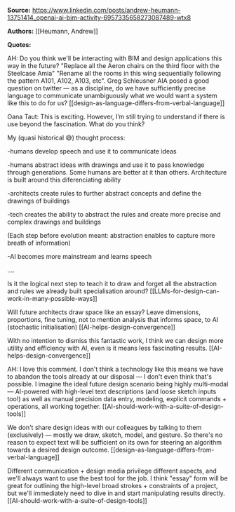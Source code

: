 **Source:** https://www.linkedin.com/posts/andrew-heumann-13751414_openai-ai-bim-activity-6957335658273087489-wtx8

**Authors:** [[Heumann, Andrew]] 

**Quotes:** 

AH: Do you think we'll be interacting with BIM and design applications this way in the future? "Replace all the Aeron chairs on the third floor with the Steelcase Amia" "Rename all the rooms in this wing sequentially following the pattern A101, A102, A103, etc". Greg Schleusner AIA posed a good question on twitter — as a discipline, do we have sufficiently precise language to communicate unambiguously what we would want a system like this to do for us? [[design-as-language-differs-from-verbal-language]]

Oana Taut: This is exciting. However, I’m still trying to understand if there is use beyond the fascination. What do you think?

My (quasi historical 😅) thought process:

-humans develop speech and use it to communicate ideas

-humans abstract ideas with drawings and use it to pass knowledge through generations. Some humans are better at it than others. Architecture is built around this diferenciating ability

-architects create rules to further abstract concepts and define the drawings of buildings

-tech creates the ability to abstract the rules and create more precise and complex drawings and buildings

(Each step before evolution meant: abstraction enables to capture more breath of information)

-AI becomes more mainstream and learns speech

….

Is it the logical next step to teach it to draw and forget all the abstraction and rules we already built specialisation around? [[LLMs-for-design-can-work-in-many-possible-ways]]

Will future architects draw space like an essay? Leave dimensions, proportions, fine tuning, not to mention analysis that informs space, to AI (stochastic initialisation) [[AI-helps-design-convergence]]

With no intention to dismiss this fantastic work, I think we can design more utility and efficiency with AI, even is it means less fascinating results.  [[AI-helps-design-convergence]]

AH: I love this comment. I don't think a technology like this means we have to abandon the tools already at our disposal — I don't even think that's possible. I imagine the ideal future design scenario being highly multi-modal — AI-powered with high-level text descriptions (and loose sketch inputs too!) as well as manual precision data entry, modeling, explicit commands + operations, all working together. [[AI-should-work-with-a-suite-of-design-tools]]

We don't share design ideas with our colleagues by talking to them (exclusively) — mostly we draw, sketch, model, and gesture. So there's no reason to expect text will be sufficient on its own for steering an algorithm towards a desired design outcome. [[design-as-language-differs-from-verbal-language]]

Different communication + design media privilege different aspects, and we'll always want to use the best tool for the job. I think "essay" form will be great for outlining the high-level broad strokes + constraints of a project, but we'll immediately need to dive in and start manipulating results directly. [[AI-should-work-with-a-suite-of-design-tools]]